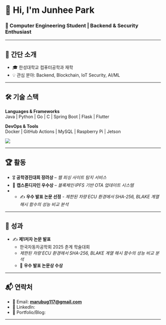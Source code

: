 # 👋 Hi, I'm Junhee Park  
### 🚀 Computer Engineering Student | Backend & Security Enthusiast

---

## 📝 간단 소개
- 🎓 한성대학교 컴퓨터공학과 재학  
- 💡 관심 분야: Backend, Blockchain, IoT Security, AI/ML  

---

## 🛠 기술 스택
**Languages & Frameworks**  
Java | Python | Go | C | Spring Boot | Flask | Flutter  

**DevOps & Tools**  
Docker | GitHub Actions | MySQL | Raspberry Pi | Jetson  

<p>
<img src="https://skillicons.dev/icons?i=java,python,go,flutter,docker,git,spring,flask,mysql" />
</p>

---

## 🏆 활동
- 🎖 **공학경진대회 장려상** – *웹 피싱 사이트 탐지 서비스*  
- 🥇 **캡스톤디자인 우수상** – *블록체인·IPFS 기반 OTA 업데이트 시스템*
- - ✍ **우수 발표 논문 선정** - *제한된 차량 ECU 환경에서 SHA-256, BLAKE 계열 해시 함수의 성능 비교 분석*   

---

## 📄 성과
- ✍ **제1저자 논문 발표**  
  - 한국자동차공학회 2025 춘계 학술대회  
  - *제한된 차량 ECU 환경에서 SHA-256, BLAKE 계열 해시 함수의 성능 비교 분석*  
  - 🏅 **우수 발표 논문상 수상**

---

## 📬 연락처
- 📧 Email: **marubug117@gmail.com**  
- 💼 LinkedIn: 
- 📒 Portfolio/Blog: 

---
